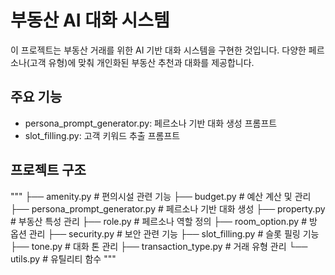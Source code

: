 # 부동산 AI 대화 시스템

이 프로젝트는 부동산 거래를 위한 AI 기반 대화 시스템을 구현한 것입니다. 다양한 페르소나(고객 유형)에 맞춰 개인화된 부동산 추천과 대화를 제공합니다.

## 주요 기능

- persona_prompt_generator.py: 페르소나 기반 대화 생성 프롬프트
- slot_filling.py: 고객 키워드 추출 프롬프트

## 프로젝트 구조
"""
├── amenity.py           # 편의시설 관련 기능
├── budget.py           # 예산 계산 및 관리
├── persona_prompt_generator.py  # 페르소나 기반 대화 생성
├── property.py         # 부동산 특성 관리
├── role.py            # 페르소나 역할 정의
├── room_option.py     # 방 옵션 관리
├── security.py        # 보안 관련 기능
├── slot_filling.py    # 슬롯 필링 기능
├── tone.py           # 대화 톤 관리
├── transaction_type.py # 거래 유형 관리
└── utils.py          # 유틸리티 함수
"""